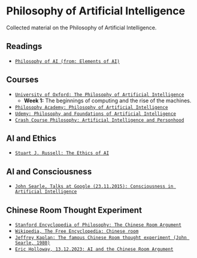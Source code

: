 # Philosophy of Artificial Intelligence

Collected material on the Philosophy of Artificial Intelligence.

## Readings

* [`Philosophy of AI (from: Elements of AI)`](https://course.elementsofai.com/1/3) 

## Courses

* [`University of Oxford: The Philosophy of Artificial Intelligence`](https://www.conted.ox.ac.uk/courses/the-philosophy-of-artificial-intelligence)  
  - **Week 1:** The beginnings of computing and the rise of the machines.
* [`Philosophy Academy: Philosophy of Artificial Intelligence`](https://www.youtube.com/watch?v=UZjfMci7u0k)
* [`Udemy: Philosophy and Foundations of Artificial Intelligence`](https://www.udemy.com/course/philosophy-and-foundations-of-artificial-intelligence-ai/learn/lecture/44311850#overview)
* [`Crash Course Philosophy: Artificial Intelligence and Personhood`](https://www.youtube.com/watch?v=39EdqUbj92U)

## AI and Ethics

* [`Stuart J. Russell: The Ethics of AI`](https://www.youtube.com/watch?v=KiT0T12Yyno) 

## AI and Consciousness

* [`John Searle, Talks at Google (23.11.2015): Consciousness in Artificial Intelligence`](https://www.youtube.com/watch?v=rHKwIYsPXLg) 


## Chinese Room Thought Experiment

* [`Stanford Encyclopedia of Philosophy: The Chinese Room Argument`](https://plato.stanford.edu/entries/chinese-room/) 
* [`Wikipedia, The Free Encyclopedia: Chinese room`](https://en.wikipedia.org/wiki/Chinese_room) 
* [`Jeffrey Kaplan: The famous Chinese Room thought experiment (John Searle, 1980)`](https://www.youtube.com/watch?v=tBE06SdgzwM) 
* [`Eric Holloway, 13.12.2023: AI and the Chinese Room Argument`](https://mindmatters.ai/2023/12/ai-and-the-chinese-room-argument/) 




